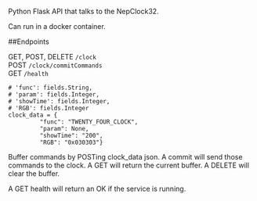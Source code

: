 Python Flask API that talks to the NepClock32.


Can run in a docker container. 

##Endpoints

GET, POST, DELETE `/clock` <br/>
POST `/clock/commitCommands` <br/>
GET `/health` <br/>


```
# 'func': fields.String,
# 'param': fields.Integer,
# 'showTime': fields.Integer,
# 'RGB': fields.Integer
clock_data = {
         "func": "TWENTY_FOUR_CLOCK",
         "param": None,
         "showTime": "200",
         "RGB": "0x030303"}
```

Buffer commands by POSTing clock_data json. A commit will send those commands
to the clock. A GET will return the current buffer. A DELETE will clear the 
buffer. 

A GET health will return an OK if the service is running. 